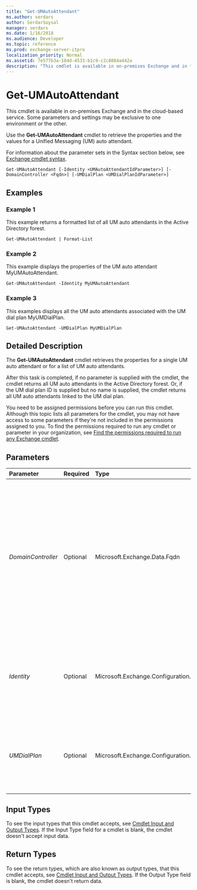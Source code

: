 ```yaml
---
title: "Get-UMAutoAttendant"
ms.author: serdars
author: SerdarSoysal
manager: serdars
ms.date: 1/16/2018
ms.audience: Developer
ms.topic: reference
ms.prod: exchange-server-itpro
localization_priority: Normal
ms.assetid: 7e577b3a-184d-4533-b1c9-c2c8884a442a
description: "This cmdlet is available in on-premises Exchange and in the cloud-based service. Some parameters and settings may be exclusive to one environment or the other."
---
```


# Get-UMAutoAttendant

This cmdlet is available in on-premises Exchange and in the cloud-based service. Some parameters and settings may be exclusive to one environment or the other. 
  
Use the **Get-UMAutoAttendant** cmdlet to retrieve the properties and the values for a Unified Messaging (UM) auto attendant.
  
For information about the parameter sets in the Syntax section below, see [Exchange cmdlet syntax](https://technet.microsoft.com/library/bb123552.aspx). 
  
```
Get-UMAutoAttendant [-Identity <UMAutoAttendantIdParameter>] [-DomainController <Fqdn>] [-UMDialPlan <UMDialPlanIdParameter>]

```

## Examples
<a name="Examples"> </a>

### Example 1

This example returns a formatted list of all UM auto attendants in the Active Directory forest.
  
```
Get-UMAutoAttendant | Format-List
```

### Example 2

This example displays the properties of the UM auto attendant MyUMAutoAttendant.
  
```
Get-UMAutoAttendant -Identity MyUMAutoAttendant
```

### Example 3

This examples displays all the UM auto attendants associated with the UM dial plan MyUMDialPlan.
  
```
Get-UMAutoAttendant -UMDialPlan MyUMDialPlan
```

## Detailed Description
<a name="DetailedDescription"> </a>

The **Get-UMAutoAttendant** cmdlet retrieves the properties for a single UM auto attendant or for a list of UM auto attendants.
  
After this task is completed, if no parameter is supplied with the cmdlet, the cmdlet returns all UM auto attendants in the Active Directory forest. Or, if the UM dial plan ID is supplied but no name is supplied, the cmdlet returns all UM auto attendants linked to the UM dial plan.
  
You need to be assigned permissions before you can run this cmdlet. Although this topic lists all parameters for the cmdlet, you may not have access to some parameters if they're not included in the permissions assigned to you. To find the permissions required to run any cmdlet or parameter in your organization, see [Find the permissions required to run any Exchange cmdlet](https://technet.microsoft.com/library/mt432940.aspx).
  
## Parameters
<a name="DetailedDescription"> </a>

|**Parameter**|**Required**|**Type**|**Description**|
|:-----|:-----|:-----|:-----|
| _DomainController_ <br/> |Optional  <br/> |Microsoft.Exchange.Data.Fqdn  <br/> |This parameter is available only in on-premises Exchange.  <br/> The _DomainController_ parameter specifies the domain controller that's used by this cmdlet to read data from or write data to Active Directory. You identify the domain controller by its fully qualified domain name (FQDN). For example, `dc01.contoso.com`.  <br/> |
| _Identity_ <br/> |Optional  <br/> |Microsoft.Exchange.Configuration.Tasks.UMAutoAttendantIdParameter  <br/> |The _Identity_ parameter specifies the identifier for the UM auto attendant that's being viewed. This is the directory object ID for the UM auto attendant. <br/> |
| _UMDialPlan_ <br/> |Optional  <br/> |Microsoft.Exchange.Configuration.Tasks.UMDialPlanIdParameter  <br/> |The _UMDialPlan_ parameter specifies whether to display all the UM auto attendants that are associated with the UM dial plan that's specified. <br/> |
   
## Input Types
<a name="InputTypes"> </a>

To see the input types that this cmdlet accepts, see [Cmdlet Input and Output Types](http://go.microsoft.com/fwlink/p/?linkId=616387). If the Input Type field for a cmdlet is blank, the cmdlet doesn't accept input data. 
  
## Return Types
<a name="ReturnTypes"> </a>

To see the return types, which are also known as output types, that this cmdlet accepts, see [Cmdlet Input and Output Types](http://go.microsoft.com/fwlink/p/?linkId=616387). If the Output Type field is blank, the cmdlet doesn't return data. 
  

